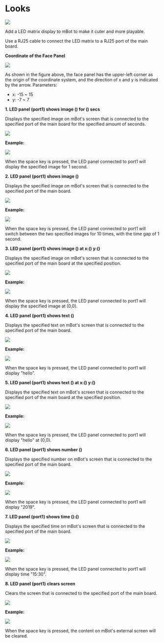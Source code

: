 # Looks

![](../../.gitbook/assets/0.jpeg)

Add a LED matrix display to mBot to make it cuter and more playable.

Use a RJ25 cable to connect the LED matrix to a RJ25 port of the main board.

**Coordinate of the Face Panel**

![](../../.gitbook/assets/1%20%281%29.png)

As shown in the figure above, the face panel has the upper-left corner as the origin of the coordinate system, and the direction of x and y is indicated by the arrow. Parameters:

* x: -15 ~ 15
* y: -7 ~ 7

**1. LED panel \(port1\) shows image \(\) for \(\) secs**

Displays the specified image on mBot's screen that is connected to the specified port of the main board for the specified amount of seconds.

![](../../.gitbook/assets/2%20%2814%29.png)

**Example:**

![](../../.gitbook/assets/3%20%283%29.png)

When the space key is pressed, the LED panel connected to port1 will display the specified image for 1 second.

**2. LED panel \(port1\) shows image \(\)**

Displays the specified image on mBot's screen that is connected to the specified port of the main board.

![](../../.gitbook/assets/4%20%289%29.png)

**Example:**

![](../../.gitbook/assets/5%20%282%29.png)

When the space key is pressed, the LED panel connected to port1 will switch between the two specified images for 10 times, with the time gap of 1 second.

**3. LED panel \(port1\) shows image \(\) at x:\(\) y:\(\)**

Displays the specified image on mBot's screen that is connected to the specified port of the main board at the specified position.

![](../../.gitbook/assets/6%20%283%29.png)

**Example:**

![](../../.gitbook/assets/7%20%287%29.png)

When the space key is pressed, the LED panel connected to port1 will display the specified image at \(0,0\).

**4. LED panel \(port1\) shows text \(\)**

Displays the specified text on mBot's screen that is connected to the specified port of the main board.

![](../../.gitbook/assets/8%20%286%29.png)

**Example:**

![](../../.gitbook/assets/9%20%282%29.png)

When the space key is pressed, the LED panel connected to port1 will display "hello".

**5. LED panel \(port1\) shows text \(\) at x:\(\) y:\(\)**

Displays the specified text on mBot's screen that is connected to the specified port of the main board at the specified position.

![](../../.gitbook/assets/10%20%286%29.png)

**Example:**

![](../../.gitbook/assets/11%20%281%29.png)

When the space key is pressed, the LED panel connected to port1 will display "hello" at \(0,0\).

**6. LED panel \(port1\) shows number \(\)**

Displays the specified number on mBot's screen that is connected to the specified port of the main board.

![](../../.gitbook/assets/12.png)

**Example:**

![](../../.gitbook/assets/13.png)

When the space key is pressed, the LED panel connected to port1 will display "2019".

**7. LED panel \(port1\) shows time \(\):\(\)**

Displays the specified time on mBot's screen that is connected to the specified port of the main board.

![](../../.gitbook/assets/14%20%283%29.png)

**Example:**

![](../../.gitbook/assets/15%20%281%29.png)

When the space key is pressed, the LED panel connected to port1 will display time "15:30".

**8. LED panel \(port1\) clears screen**

Clears the screen that is connected to the specified port of the main board.

![](../../.gitbook/assets/16.png)

**Example:**

![](../../.gitbook/assets/17%20%282%29.png)

When the space key is pressed, the content on mBot's external screen will be cleared.

